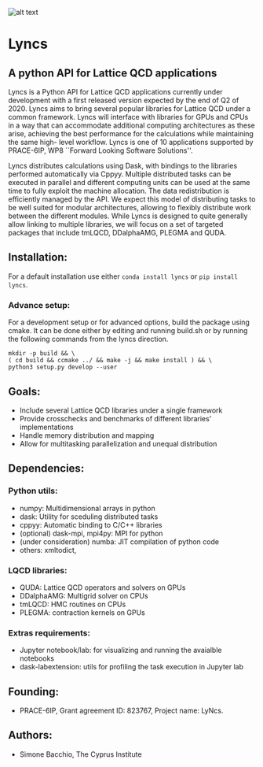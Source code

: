 
![alt text](https://github.com/sbacchio/lyncs/blob/master/logo.png "Lyncs")

# Lyncs

## A python API for Lattice QCD applications

Lyncs is a Python API for Lattice QCD applications currently under development with a first
released version expected by the end of Q2 of 2020. Lyncs aims to bring several popular
libraries for Lattice QCD under a common framework. Lyncs will interface with libraries for
GPUs and CPUs in a way that can accommodate additional computing architectures as these
arise, achieving the best performance for the calculations while maintaining the same high-
level workflow. Lyncs is one of 10 applications supported by PRACE-6IP, WP8 ``Forward
Looking Software Solutions''.

Lyncs distributes calculations using Dask, with bindings to the libraries performed
automatically via Cppyy. Multiple distributed tasks can be executed in parallel and different
computing units can be used at the same time to fully exploit the machine allocation. The data
redistribution is efficiently managed by the API. We expect this model of distributing tasks to
be well suited for modular architectures, allowing to flexibly distribute
work between the different modules.
While Lyncs is designed to quite generally allow linking to multiple libraries, we will
focus on a set of targeted packages that include tmLQCD, DDalphaAMG, PLEGMA and QUDA.


## Installation:

For a default installation use either `conda install lyncs` or `pip install lyncs`.

### Advance setup:

For a development setup or for advanced options, build the package using cmake.
It can be done either by editing and running build.sh or by running the following commands
from the lyncs direction.

```
mkdir -p build && \
( cd build && ccmake ../ && make -j && make install ) && \
python3 setup.py develop --user
```


## Goals:

- Include several Lattice QCD libraries under a single framework
- Provide crosschecks and benchmarks of different libraries' implementations
- Handle memory distribution and mapping
- Allow for multitasking parallelization and unequal distribution


## Dependencies:

### Python utils:

- numpy: Multidimensional arrays in python
- dask: Utility for sceduling distributed tasks
- cppyy: Automatic binding to C/C++ libraries
- (optional) dask-mpi, mpi4py: MPI for python
- (under consideration) numba: JIT compilation of python code
- others: xmltodict, 

### LQCD libraries:

- QUDA: Lattice QCD operators and solvers on GPUs
- DDalphaAMG: Multigrid solver on CPUs
- tmLQCD: HMC routines on CPUs
- PLEGMA: contraction kernels on GPUs

### Extras requirements:

- Jupyter notebook/lab: for visualizing and running the avaialble notebooks
- dask-labextension: utils for profiling the task execution in Jupyter lab


## Founding:

- PRACE-6IP, Grant agreement ID: 823767, Project name: LyNcs.


## Authors:

- Simone Bacchio, The Cyprus Institute
